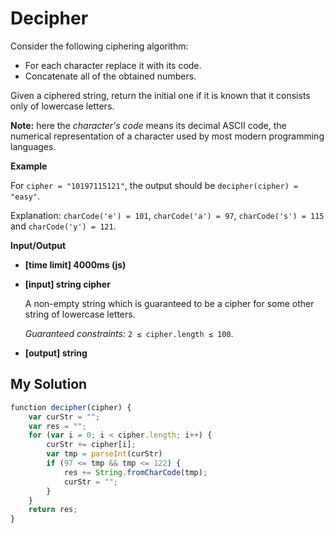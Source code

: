 # Decipher
﻿Consider the following ciphering algorithm:

*   For each character replace it with its code.
*   Concatenate all of the obtained numbers.

Given a ciphered string, return the initial one if it is known that it consists only of lowercase letters.

**Note:** here the _character's code_ means its decimal ASCII code, the numerical representation of a character used by most modern programming languages.

**Example**

For `cipher = "10197115121"`, the output should be
`decipher(cipher) = "easy"`.

Explanation: `charCode('e') = 101`, `charCode('a') = 97`, `charCode('s') = 115` and `charCode('y') = 121`.

**Input/Output**

*   **[time limit] 4000ms (js)**

*   **[input] string cipher**

    A non-empty string which is guaranteed to be a cipher for some other string of lowercase letters.

    _Guaranteed constraints:_
    `2 ≤ cipher.length ≤ 100`.

*   **[output] string**


## My Solution
```javascript
﻿function decipher(cipher) {
    var curStr = "";
    var res = "";
    for (var i = 0; i < cipher.length; i++) {
        curStr += cipher[i];
        var tmp = parseInt(curStr)
        if (97 <= tmp && tmp <= 122) {
            res += String.fromCharCode(tmp);
            curStr = "";
        }
    }
    return res;
}
​
```
